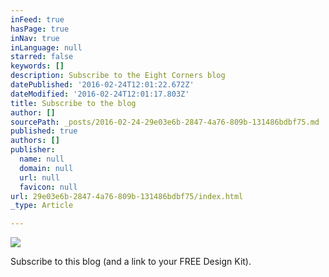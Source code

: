 ```yaml
---
inFeed: true
hasPage: true
inNav: true
inLanguage: null
starred: false
keywords: []
description: Subscribe to the Eight Corners blog
datePublished: '2016-02-24T12:01:22.672Z'
dateModified: '2016-02-24T12:01:17.803Z'
title: Subscribe to the blog
author: []
sourcePath: _posts/2016-02-24-29e03e6b-2847-4a76-809b-131486bdbf75.md
published: true
authors: []
publisher:
  name: null
  domain: null
  url: null
  favicon: null
url: 29e03e6b-2847-4a76-809b-131486bdbf75/index.html
_type: Article

---
```

![](https://the-grid-user-content.s3-us-west-2.amazonaws.com/702980ec-d5f1-4e3a-ab2f-b771a2d35d0f.png)

Subscribe to this blog (and a link to your FREE Design Kit).